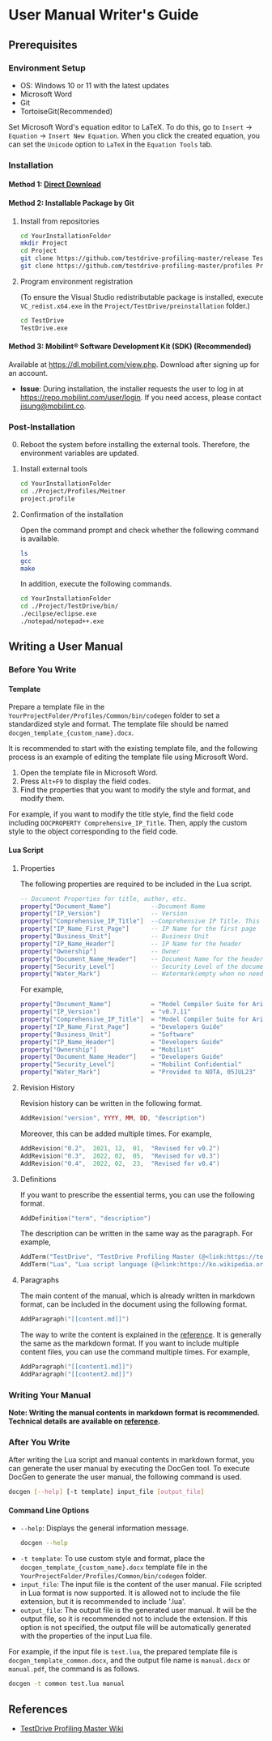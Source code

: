# User Manual Writer's Guide

## Prerequisites
### Environment Setup
- OS: Windows 10 or 11 with the latest updates
- Microsoft Word 
- Git
- TortoiseGit(Recommended)

Set Microsoft Word's equation editor to LaTeX. To do this, go to `Insert` -> `Equation` -> `Insert New Equation`. When you click the created equation, you can set the `Unicode` option to `LaTeX` in the `Equation Tools` tab.
### Installation

#### Method 1: [Direct Download](https://testdrive-profiling-master.github.io/download/TestDrive_Profiling_Master.exe)

#### Method 2: Installable Package by Git 
1. Install from repositories
    ```bash
    cd YourInstallationFolder
    mkdir Project
    cd Project
    git clone https://github.com/testdrive-profiling-master/release TestDrive
    git clone https://github.com/testdrive-profiling-master/profiles Profile
    ```

2. Program environment registration

    (To ensure the Visual Studio redistributable package is installed, execute `VC_redist.x64.exe` in the `Project/TestDrive/preinstallation` folder.)
    ```bash
    cd TestDrive
    TestDrive.exe
    ```

#### Method 3: Mobilint® Software Development Kit (SDK) **(Recommended)**
Available at https://dl.mobilint.com/view.php. Download after signing up for an account.

* **Issue**: During installation, the installer requests the user to log in at https://repo.mobilint.com/user/login. If you need access, please contact <jisung@mobilint.co>.

### Post-Installation
0. Reboot the system before installing the external tools. Therefore, the environment variables are updated.
1. Install external tools
    ```bash
    cd YourInstallationFolder
    cd ./Project/Profiles/Meitner
    project.profile
    ```

2. Confirmation of the installation

    Open the command prompt and check whether the following command is available.
    ```bash
    ls
    gcc
    make
    ```
    In addition, execute the following commands.

    ```bash
    cd YourInstallationFolder
    cd ./Project/TestDrive/bin/
    ./ecilpse/eclipse.exe
    ./notepad/notepad++.exe
    ```

## Writing a User Manual
### Before You Write
#### Template

Prepare a template file in the `YourProjectFolder/Profiles/Common/bin/codegen` folder to set a standardized style and format. The template file should be named `docgen_template_{custom_name}.docx`.

It is recommended to start with the existing template file, and the following process is an example of editing the template file using Microsoft Word.
1. Open the template file in Microsoft Word.
2. Press `Alt+F9` to display the field codes.
3. Find the properties that you want to modify the style and format, and modify them.

For example, if you want to modify the title style, find the field code including `DOCPROPERTY Comprehensive_IP_Title`. Then, apply the custom style to the object corresponding to the field code.

#### Lua Script
1. Properties

    The following properties are required to be included in the Lua script.
    ```lua
    -- Document Properties for title, author, etc.
    property["Document_Name"]           --Document Name
    property["IP_Version"]              -- Version
    property["Comprehensive_IP_Title"]  --Comprehensive IP Title. This will be used in the document title page.
    property["IP_Name_First_Page"]      -- IP Name for the first page
    property["Business_Unit"]           -- Business Unit
    property["IP_Name_Header"]          -- IP Name for the header
    property["Ownership"]               -- Owner
    property["Document_Name_Header"]    -- Document Name for the header
    property["Security_Level"]          -- Security Level of the document. This will be displayed in the header of title pages and the footer of contents.
    property["Water_Mark"]              -- Watermark(empty when no need)
    ```
    For example,
    ```lua
    property["Document_Name"]           = "Model Compiler Suite for Aries™"
    property["IP_Version"]              = "v0.7.11"
    property["Comprehensive_IP_Title"]  = "Model Compiler Suite for Aries"
    property["IP_Name_First_Page"]      = "Developers Guide"
    property["Business_Unit"]           = "Software"
    property["IP_Name_Header"]          = "Developers Guide"
    property["Ownership"]               = "Mobilint"
    property["Document_Name_Header"]    = "Developers Guide"
    property["Security_Level"]          = "Mobilint Confidential"
    property["Water_Mark"]              = "Provided to NOTA, 05JUL23"
    ```
2. Revision History

    Revision history can be written in the following format.
    ```lua
    AddRevision("version", YYYY, MM, DD, "description")
    ```
    Moreover, this can be added multiple times. For example,
    ```lua
    AddRevision("0.2",  2021, 12,  01,  "Revised for v0.2")
    AddRevision("0.3",  2022, 02,  05,  "Revised for v0.3")
    AddRevision("0.4",  2022, 02,  23,  "Revised for v0.4")
    ```
3. Definitions

    If you want to prescribe the essential terms, you can use the following format.
    ```lua
    AddDefinition("term", "description")
    ```
    The description can be written in the same way as the paragraph. For example,
    ```lua
    AddTerm("TestDrive", "TestDrive Profiling Master (@<link:https://testdrive-profilingmaster.github.io/>)") 
    AddTerm("Lua", "Lua script language (@<link:https://ko.wikipedia.org/wiki/루아_(프로그래밍_언어);Wiki>, @<link:http://www.lua.org/;Homepage>)") 
    ```
4. Paragraphs
    
    The main content of the manual, which is already written in markdown format, can be included in the document using the following format.
    ```lua
    AddParagraph("[[content.md]]")
    ```
    The way to write the content is explained in the [reference](https://testdrive-profiling-master.github.io/wiki/?top.md). It is generally the same as the markdown format.
    If you want to include multiple content files, you can use the command multiple times. For example,
    ```lua
    AddParagraph("[[content1.md]]")
    AddParagraph("[[content2.md]]")
    ```

### Writing Your Manual
**Note: Writing the manual contents in markdown format is recommended. Technical details are available on [reference](https://testdrive-profiling-master.github.io/wiki/?top.md).**

### After You Write
After writing the Lua script and manual contents in markdown format, you can generate the user manual by executing the DocGen tool.
To execute DocGen to generate the user manual, the following command is used.
```bash
docgen [--help] [-t template] input_file [output_file]
```
#### Command Line Options
- `--help`: Displays the general information message.
    ```bash
    docgen --help
    ```
- `-t template`:
To use custom style and format, place the `docgen_template_{custom_name}.docx` template file in the `YourProjectFolder/Profiles/Common/bin/codegen` folder.
- `input_file`: The input file is the content of the user manual. File scripted in Lua format is now supported. It is allowed not to include the file extension, but it is recommended to include '.lua'.
- `output_file`: The output file is the generated user manual. It will be the output file, so it is recommended not to include the extension. If this option is not specified, the output file will be automatically generated with the properties of the input Lua file.

For example, if the input file is `test.lua`, the prepared template file is `docgen_template_common.docx`, and the output file name is `manual.docx` or `manual.pdf`, the command is as follows.
```bash
docgen -t common test.lua manual
```
## References
- [TestDrive Profiling Master Wiki](https://testdrive-profiling-master.github.io/wiki/?top.md)